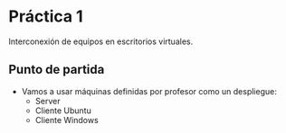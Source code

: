 # Práctica 1

Interconexión de equipos en escritorios virtuales.

## Punto de partida

- Vamos a usar máquinas definidas por profesor como un despliegue:
  - Server
  - Cliente Ubuntu
  - Cliente Windows 